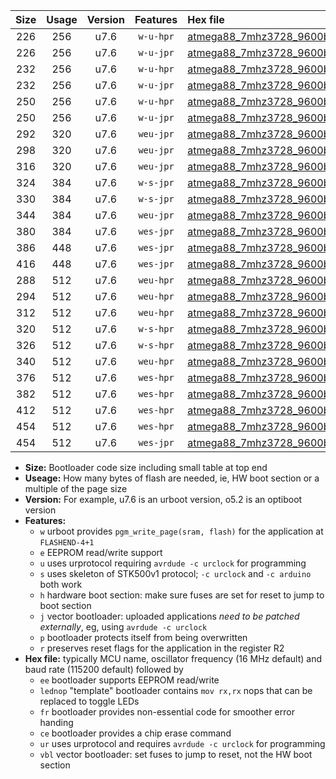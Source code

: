 |Size|Usage|Version|Features|Hex file|
|:-:|:-:|:-:|:-:|:--|
|226|256|u7.6|`w-u-hpr`|[atmega88_7mhz3728_9600bps_ur.hex](https://raw.githubusercontent.com/stefanrueger/urboot/main/bootloaders/atmega88/fcpu_7mhz3728/9600_bps/atmega88_7mhz3728_9600bps_ur.hex)|
|226|256|u7.6|`w-u-jpr`|[atmega88_7mhz3728_9600bps_ur_vbl.hex](https://raw.githubusercontent.com/stefanrueger/urboot/main/bootloaders/atmega88/fcpu_7mhz3728/9600_bps/atmega88_7mhz3728_9600bps_ur_vbl.hex)|
|232|256|u7.6|`w-u-hpr`|[atmega88_7mhz3728_9600bps_lednop_ur.hex](https://raw.githubusercontent.com/stefanrueger/urboot/main/bootloaders/atmega88/fcpu_7mhz3728/9600_bps/atmega88_7mhz3728_9600bps_lednop_ur.hex)|
|232|256|u7.6|`w-u-jpr`|[atmega88_7mhz3728_9600bps_lednop_ur_vbl.hex](https://raw.githubusercontent.com/stefanrueger/urboot/main/bootloaders/atmega88/fcpu_7mhz3728/9600_bps/atmega88_7mhz3728_9600bps_lednop_ur_vbl.hex)|
|250|256|u7.6|`w-u-hpr`|[atmega88_7mhz3728_9600bps_lednop_fr_ur.hex](https://raw.githubusercontent.com/stefanrueger/urboot/main/bootloaders/atmega88/fcpu_7mhz3728/9600_bps/atmega88_7mhz3728_9600bps_lednop_fr_ur.hex)|
|250|256|u7.6|`w-u-jpr`|[atmega88_7mhz3728_9600bps_lednop_fr_ur_vbl.hex](https://raw.githubusercontent.com/stefanrueger/urboot/main/bootloaders/atmega88/fcpu_7mhz3728/9600_bps/atmega88_7mhz3728_9600bps_lednop_fr_ur_vbl.hex)|
|292|320|u7.6|`weu-jpr`|[atmega88_7mhz3728_9600bps_ee_ur_vbl.hex](https://raw.githubusercontent.com/stefanrueger/urboot/main/bootloaders/atmega88/fcpu_7mhz3728/9600_bps/atmega88_7mhz3728_9600bps_ee_ur_vbl.hex)|
|298|320|u7.6|`weu-jpr`|[atmega88_7mhz3728_9600bps_ee_lednop_ur_vbl.hex](https://raw.githubusercontent.com/stefanrueger/urboot/main/bootloaders/atmega88/fcpu_7mhz3728/9600_bps/atmega88_7mhz3728_9600bps_ee_lednop_ur_vbl.hex)|
|316|320|u7.6|`weu-jpr`|[atmega88_7mhz3728_9600bps_ee_lednop_fr_ur_vbl.hex](https://raw.githubusercontent.com/stefanrueger/urboot/main/bootloaders/atmega88/fcpu_7mhz3728/9600_bps/atmega88_7mhz3728_9600bps_ee_lednop_fr_ur_vbl.hex)|
|324|384|u7.6|`w-s-jpr`|[atmega88_7mhz3728_9600bps_vbl.hex](https://raw.githubusercontent.com/stefanrueger/urboot/main/bootloaders/atmega88/fcpu_7mhz3728/9600_bps/atmega88_7mhz3728_9600bps_vbl.hex)|
|330|384|u7.6|`w-s-jpr`|[atmega88_7mhz3728_9600bps_lednop_vbl.hex](https://raw.githubusercontent.com/stefanrueger/urboot/main/bootloaders/atmega88/fcpu_7mhz3728/9600_bps/atmega88_7mhz3728_9600bps_lednop_vbl.hex)|
|344|384|u7.6|`weu-jpr`|[atmega88_7mhz3728_9600bps_ee_lednop_fr_ce_ur_vbl.hex](https://raw.githubusercontent.com/stefanrueger/urboot/main/bootloaders/atmega88/fcpu_7mhz3728/9600_bps/atmega88_7mhz3728_9600bps_ee_lednop_fr_ce_ur_vbl.hex)|
|380|384|u7.6|`wes-jpr`|[atmega88_7mhz3728_9600bps_ee_vbl.hex](https://raw.githubusercontent.com/stefanrueger/urboot/main/bootloaders/atmega88/fcpu_7mhz3728/9600_bps/atmega88_7mhz3728_9600bps_ee_vbl.hex)|
|386|448|u7.6|`wes-jpr`|[atmega88_7mhz3728_9600bps_ee_lednop_vbl.hex](https://raw.githubusercontent.com/stefanrueger/urboot/main/bootloaders/atmega88/fcpu_7mhz3728/9600_bps/atmega88_7mhz3728_9600bps_ee_lednop_vbl.hex)|
|416|448|u7.6|`wes-jpr`|[atmega88_7mhz3728_9600bps_ee_lednop_fr_vbl.hex](https://raw.githubusercontent.com/stefanrueger/urboot/main/bootloaders/atmega88/fcpu_7mhz3728/9600_bps/atmega88_7mhz3728_9600bps_ee_lednop_fr_vbl.hex)|
|288|512|u7.6|`weu-hpr`|[atmega88_7mhz3728_9600bps_ee_ur.hex](https://raw.githubusercontent.com/stefanrueger/urboot/main/bootloaders/atmega88/fcpu_7mhz3728/9600_bps/atmega88_7mhz3728_9600bps_ee_ur.hex)|
|294|512|u7.6|`weu-hpr`|[atmega88_7mhz3728_9600bps_ee_lednop_ur.hex](https://raw.githubusercontent.com/stefanrueger/urboot/main/bootloaders/atmega88/fcpu_7mhz3728/9600_bps/atmega88_7mhz3728_9600bps_ee_lednop_ur.hex)|
|312|512|u7.6|`weu-hpr`|[atmega88_7mhz3728_9600bps_ee_lednop_fr_ur.hex](https://raw.githubusercontent.com/stefanrueger/urboot/main/bootloaders/atmega88/fcpu_7mhz3728/9600_bps/atmega88_7mhz3728_9600bps_ee_lednop_fr_ur.hex)|
|320|512|u7.6|`w-s-hpr`|[atmega88_7mhz3728_9600bps.hex](https://raw.githubusercontent.com/stefanrueger/urboot/main/bootloaders/atmega88/fcpu_7mhz3728/9600_bps/atmega88_7mhz3728_9600bps.hex)|
|326|512|u7.6|`w-s-hpr`|[atmega88_7mhz3728_9600bps_lednop.hex](https://raw.githubusercontent.com/stefanrueger/urboot/main/bootloaders/atmega88/fcpu_7mhz3728/9600_bps/atmega88_7mhz3728_9600bps_lednop.hex)|
|340|512|u7.6|`weu-hpr`|[atmega88_7mhz3728_9600bps_ee_lednop_fr_ce_ur.hex](https://raw.githubusercontent.com/stefanrueger/urboot/main/bootloaders/atmega88/fcpu_7mhz3728/9600_bps/atmega88_7mhz3728_9600bps_ee_lednop_fr_ce_ur.hex)|
|376|512|u7.6|`wes-hpr`|[atmega88_7mhz3728_9600bps_ee.hex](https://raw.githubusercontent.com/stefanrueger/urboot/main/bootloaders/atmega88/fcpu_7mhz3728/9600_bps/atmega88_7mhz3728_9600bps_ee.hex)|
|382|512|u7.6|`wes-hpr`|[atmega88_7mhz3728_9600bps_ee_lednop.hex](https://raw.githubusercontent.com/stefanrueger/urboot/main/bootloaders/atmega88/fcpu_7mhz3728/9600_bps/atmega88_7mhz3728_9600bps_ee_lednop.hex)|
|412|512|u7.6|`wes-hpr`|[atmega88_7mhz3728_9600bps_ee_lednop_fr.hex](https://raw.githubusercontent.com/stefanrueger/urboot/main/bootloaders/atmega88/fcpu_7mhz3728/9600_bps/atmega88_7mhz3728_9600bps_ee_lednop_fr.hex)|
|454|512|u7.6|`wes-hpr`|[atmega88_7mhz3728_9600bps_ee_lednop_fr_ce.hex](https://raw.githubusercontent.com/stefanrueger/urboot/main/bootloaders/atmega88/fcpu_7mhz3728/9600_bps/atmega88_7mhz3728_9600bps_ee_lednop_fr_ce.hex)|
|454|512|u7.6|`wes-jpr`|[atmega88_7mhz3728_9600bps_ee_lednop_fr_ce_vbl.hex](https://raw.githubusercontent.com/stefanrueger/urboot/main/bootloaders/atmega88/fcpu_7mhz3728/9600_bps/atmega88_7mhz3728_9600bps_ee_lednop_fr_ce_vbl.hex)|

- **Size:** Bootloader code size including small table at top end
- **Useage:** How many bytes of flash are needed, ie, HW boot section or a multiple of the page size
- **Version:** For example, u7.6 is an urboot version, o5.2 is an optiboot version
- **Features:**
  + `w` urboot provides `pgm_write_page(sram, flash)` for the application at `FLASHEND-4+1`
  + `e` EEPROM read/write support
  + `u` uses urprotocol requiring `avrdude -c urclock` for programming
  + `s` uses skeleton of STK500v1 protocol; `-c urclock` and `-c arduino` both work
  + `h` hardware boot section: make sure fuses are set for reset to jump to boot section
  + `j` vector bootloader: uploaded applications *need to be patched externally*, eg, using `avrdude -c urclock`
  + `p` bootloader protects itself from being overwritten
  + `r` preserves reset flags for the application in the register R2
- **Hex file:** typically MCU name, oscillator frequency (16 MHz default) and baud rate (115200 default) followed by
  + `ee` bootloader supports EEPROM read/write
  + `lednop` "template" bootloader contains `mov rx,rx` nops that can be replaced to toggle LEDs
  + `fr` bootloader provides non-essential code for smoother error handing
  + `ce` bootloader provides a chip erase command
  + `ur` uses urprotocol and requires `avrdude -c urclock` for programming
  + `vbl` vector bootloader: set fuses to jump to reset, not the HW boot section
